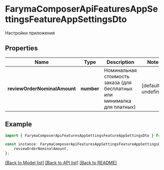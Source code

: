 # FarymaComposerApiFeaturesAppSettingsFeatureAppSettingsDto

Настройки приложения

## Properties

Name | Type | Description | Notes
------------ | ------------- | ------------- | -------------
**reviewOrderNominalAmount** | **number** | Номинальная стоимость заказа (для бесплатных или минималка для платных) | [default to undefined]

## Example

```typescript
import { FarymaComposerApiFeaturesAppSettingsFeatureAppSettingsDto } from './api';

const instance: FarymaComposerApiFeaturesAppSettingsFeatureAppSettingsDto = {
    reviewOrderNominalAmount,
};
```

[[Back to Model list]](../README.md#documentation-for-models) [[Back to API list]](../README.md#documentation-for-api-endpoints) [[Back to README]](../README.md)
